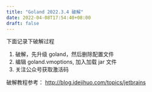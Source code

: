 ```yaml
---
title: "Goland 2022.3.4 破解"
date: 2022-04-08T17:54:40+08:00
draft: false 
---
```


下面记录下破解过程

1. 破解，先升级 goland，然后删除配置文件
2. 编辑 goland.vmoptions, 加入加载 jar 文件
3. 关注公众号获取激活码

破解教程参考： http://blog.idejihuo.com/topics/jetbrains

